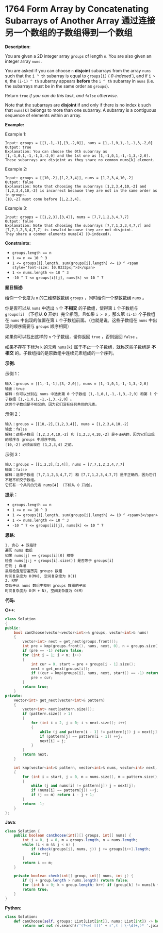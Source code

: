 # 1764 Form Array by Concatenating Subarrays of Another Array 通过连接另一个数组的子数组得到一个数组

__Description:__

You are given a 2D integer array `groups` of length `n`. You are also given an integer array `nums`.

You are asked if you can choose `n` __disjoint__ subarrays from the array `nums` such that the `i ^ th` subarray is equal to `groups[i]` ( _0-indexed_ ), and if `i > 0`, the `(i-1) ^ th` subarray appears __before__ the `i ^ th` subarray in `nums` (i.e. the subarrays must be in the same order as `groups`).

Return `true` _if you can do this task, and_ `false` _otherwise_.

Note that the subarrays are __disjoint__ if and only if there is no index `k` such that `nums[k]` belongs to more than one subarray. A subarray is a contiguous sequence of elements within an array.

__Example:__

Example 1:

```text
Input: groups = [[1,-1,-1],[3,-2,0]], nums = [1,-1,0,1,-1,-1,3,-2,0]
Output: true
Explanation: You can choose the 0th subarray as [1,-1,0,1,-1,-1,3,-2,0] and the 1st one as [1,-1,0,1,-1,-1,3,-2,0].
These subarrays are disjoint as they share no common nums[k] element.
```

Example 2:

```text
Input: groups = [[10,-2],[1,2,3,4]], nums = [1,2,3,4,10,-2]
Output: false
Explanation: Note that choosing the subarrays [1,2,3,4,10,-2] and [1,2,3,4,10,-2] is incorrect because they are not in the same order as in groups.
[10,-2] must come before [1,2,3,4].
```

Example 3:

```text
Input: groups = [[1,2,3],[3,4]], nums = [7,7,1,2,3,4,7,7]
Output: false
Explanation: Note that choosing the subarrays [7,7,1,2,3,4,7,7] and [7,7,1,2,3,4,7,7] is invalid because they are not disjoint.
They share a common elements nums[4] (0-indexed).
```

__Constraints:__

- `groups.length == n`
- `1 <= n <= 10 ^ 3`
- `1 <= groups[i].length, sum(groups[i].length) <= 10 ^ <span style="font-size: 10.8333px;">3</span>`
- `1 <= nums.length <= 10 ^ 3`
- `-10 ^ 7 <= groups[i][j], nums[k] <= 10 ^ 7`

__题目描述:__

给你一个长度为 `n` 的二维整数数组 `groups` ，同时给你一个整数数组 `nums` 。

你是否可以从 `nums` 中选出 `n` 个 __不相交__ 的子数组，使得第 `i` 个子数组与 `groups[i]` （下标从 __0__ 开始）完全相同，且如果 `i > 0` ，那么第 `(i-1)` 个子数组在 `nums` 中出现的位置在第 `i` 个子数组前面。（也就是说，这些子数组在 `nums` 中出现的顺序需要与 `groups` 顺序相同）

如果你可以找出这样的 `n` 个子数组，请你返回 `true` ，否则返回 `false` 。

如果不存在下标为 `k` 的元素 `nums[k]` 属于不止一个子数组，就称这些子数组是 __不相交__ 的。子数组指的是原数组中连续元素组成的一个序列。

__示例:__

示例 1：

```text
输入：groups = [[1,-1,-1],[3,-2,0]], nums = [1,-1,0,1,-1,-1,3,-2,0]
输出：true
解释：你可以分别在 nums 中选出第 0 个子数组 [1,-1,0,1,-1,-1,3,-2,0] 和第 1 个子数组 [1,-1,0,1,-1,-1,3,-2,0] 。
这两个子数组是不相交的，因为它们没有任何共同的元素。
```

示例 2：

```text
输入：groups = [[10,-2],[1,2,3,4]], nums = [1,2,3,4,10,-2]
输出：false
解释：选择子数组 [1,2,3,4,10,-2] 和 [1,2,3,4,10,-2] 是不正确的，因为它们出现的顺序与 groups 中顺序不同。
[10,-2] 必须出现在 [1,2,3,4] 之前。
```

示例 3：

```text
输入：groups = [[1,2,3],[3,4]], nums = [7,7,1,2,3,4,7,7]
输出：false
解释：选择子数组 [7,7,1,2,3,4,7,7] 和 [7,7,1,2,3,4,7,7] 是不正确的，因为它们不是不相交子数组。
它们有一个共同的元素 nums[4] （下标从 0 开始）。
```

__提示：__

- `groups.length == n`
- `1 <= n <= 10 ^ 3`
- `1 <= groups[i].length, sum(groups[i].length) <= 10 ^ <span>3</span>`
- `1 <= nums.length <= 10 ^ 3`
- `-10 ^ 7 <= groups[i][j], nums[k] <= 10 ^ 7`

__思路:__

```text
1. 贪心 ➕ 双指针
遍历 nums 数组
如果 nums[j] == groups[i][0] 相等
检查 nums[j:j + groups[i].size()] 是否等于 groups[i]
否则 j 自增
最后检查是否遍历完 groups 数组
时间复杂度为 O(MN), 空间复杂度为 O(1)
2. KMP
类似于从 nums 数组中找到 groups 数组的子串
时间复杂度为 O(M + N), 空间复杂度为 O(M)
```

__代码:__

__C++__:

```C++
class Solution 
{
public:
    bool canChoose(vector<vector<int>>& groups, vector<int>& nums) 
    {
        vector<int> next = get_next(groups.front());
        int pre = kmp(groups.front(), nums, next, 0), n = groups.size();
        if (pre == -1) return false;
        for (int i = 1; i < n; i++)
        {
            int cur = 0, start = pre + groups[i - 1].size();
            next = get_next(groups[i]);
            if ((cur = kmp(groups[i], nums, next, start)) == -1) return false;
            pre = cur;
        }    
        return true;
    }
private:
    vector<int> get_next(vector<int>& pattern)
    {
        vector<int> next(pattern.size());
        if (pattern.size() > 1)
        {
            for (int i = 2, j = 0; i < next.size(); i++)
            {
                while (j and pattern[i - 1] != pattern[j]) j = next[j];
                if (pattern[j] == pattern[i - 1]) ++j;
                next[i] = j;
            }
        }
        return next;
    }

    int kmp(vector<int>& pattern, vector<int>& nums, vector<int> next, int start)
    {
        for (int i = start, j = 0, n = nums.size(), m = pattern.size(); i < n; i++)
        {
            while (j and nums[i] != pattern[j]) j = next[j];
            if (nums[i] == pattern[j]) ++j;
            if (j == m) return i - j + 1;
        }
        return -1;
    }
};
```

__Java__:

```Java
class Solution {
    public boolean canChoose(int[][] groups, int[] nums) {
        int i = 0, j = 0, m = groups.length, n = nums.length;
        while (i < m && j < n) {
            if (check(groups[i], nums, j)) j += groups[i++].length;
            else ++j;
        }
        return i == m;
    }

    private boolean check(int[] group, int[] nums, int j) {
        if (j + group.length > nums.length) return false;
        for (int k = 0; k < group.length; k++) if (group[k] != nums[k + j]) return false;
        return true;
    }
}
```

__Python__:

```Python
class Solution:
    def canChoose(self, groups: List[List[int]], nums: List[int]) -> bool:
        return not not re.search(r'(?<=[ [])' + r',( [ \-\d]+,)* '.join(str(ls)[1:-1] for ls in groups) + r'(?=[,\]])', str(nums))
```
